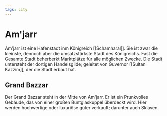 ```yaml
---
tags: city
---
```


# Am'jarr
Am'jarr ist eine Hafenstadt inm Königreich  [[Schamharal]]. Sie ist zwar die kleinste, dennoch aber die umsatzstärkste Stadt des Königreichs. Fast die Gesamte Stadt beherberkt Marktplätze für alle möglichen Zwecke. 
Die Stadt untersteht der dortigen Handelsgilde; geleitet von Guvernor [[Sultan Kazzim]], der die Stadt erbaut hat.

## Grand Bazzar
Der Grand Bazzar steht in der Mitte von Am'jarr. Er ist ein Prunkvolles Gebäude, das von einer großen Buntglaskuppel überdeckt wird. Hier werden hochwertige oder luxuriöse güter verkauft; darunter auch Sklaven.

